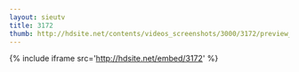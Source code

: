 ```yaml
---
layout: sieutv
title: 3172
thumb: http://hdsite.net/contents/videos_screenshots/3000/3172/preview_360p.mp4.jpg
---
```

{% include iframe src='http://hdsite.net/embed/3172' %}
 
